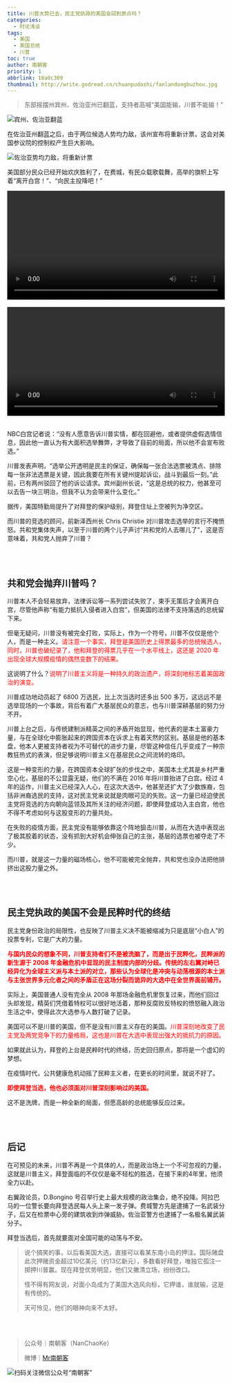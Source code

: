 ```yaml
---
title: 川普大势已去，民主党执政的美国会回到原点吗？
categories:
  - 时论浅谈
tags:
  - 美国
  - 美国总统
  - 川普
toc: true
author: 南朝客
priority: 1
abbrlink: 18a0c309
thumbnail: http://write.godread.cn/chuanpudashi/fanlandongbuzhou.jpg
---
```


> 东部摇摆州宾州、佐治亚州已翻蓝，支持者高喊“美国能输，川普不能输！”

<!-- more -->

![宾州、佐治亚翻蓝](http://write.godread.cn/chuanpudashi/fanlandongbuzhou.jpg)

在佐治亚州翻蓝之后，由于两位候选人势均力敌，该州宣布将重新计票，这会对美国参议院的控制权产生巨大影响。

![佐治亚势均力敌，将重新计票](http://write.godread.cn/chuanpudashi/zuozhiyachongxinjipiao.jpg)

美国部分民众已经开始欢庆胜利了，在费城，有民众载歌载舞，高举的旗帜上写着“离开白宫！”、“向民主投降吧！”

<video src="https://write.godread.cn/videos/2020_feichengqingzhushengxuan.mp4" controls="controls" style="width: 100%; max-height: 400px; background: #eee; margin: auto; display: block;">
    您的浏览器不支持播放该视频，请右键获取视频链接查看。
</video>


<br/>

<video src="https://write.godread.cn/videos/2020_youarefired.mp4" controls="controls" style="width: 100%; max-height: 400px; background: #eee; margin: auto; display: block;">
    您的浏览器不支持播放该视频，请右键获取视频链接查看。
</video>

<br/>

NBC白宫记者说：“没有人愿意告诉川普实情，都在回避他，或者提供虚假选情信息，因此他一直认为有大面积选举舞弊，才导致了目前的局面，所以他不会宣布败选。”



川普发表声明，“选举公开透明是民主的保证，确保每一张合法选票被清点、排除每一张非法选票是关键，因此我要在所有关键州提起诉讼，战斗到最后一刻。”此前，已有两州驳回了他的诉讼请求。宾州副州长说，“这是总统的权力，他甚至可以去告一块三明治，但我不认为会带来什么变化。”



据传，美国特勤局提升了对拜登的保护级别，拜登住址上空被列为净空区。



而川普的竞选的顾问，前新泽西州长 Chris Christie 对川普攻击选举的言行不掩愤怒。共和党集体失声，以至于川普的两个儿子声讨“共和党的人去哪儿了”，这是否意味着，共和党人抛弃了川普？

<br>

<br>

## 共和党会抛弃川普吗？



川普本人不会轻易放弃，法律诉讼等一系列尝试失败了，束手无策后才会离开白宫，尽管他声称“有能力抵抗入侵者进入白宫”，但美国的法律不支持落选的总统留下来。



但毫无疑问，川普没有被完全打败，实际上，作为一个符号，川普不仅仅是他个人，而是一种主义。<span style="color: red;">请注意一个事实，拜登是美国历史上得票最多的总统候选人，同时，川普也破纪录了，他和拜登的得票几乎在一个水平线上，这还是 2020 年出现全球大规模疫情的偶然变数下的结果。</span>



这说明了什么？<span style="color: red;">说明了川普主义将是一种持久的政治遗产，将深刻地标志着美国政治的演变。</span>



川普成功地动员起了 6800 万选民，比上次当选时还多出 500 多万，这远远不是选举现场的一个事故，背后有着广大基层民众的意志，也与川普深耕基层的努力分不开。



川普上台之后，与传统建制派精英之间的矛盾开始显现，他代表的是本土富豪力量，与在全球化中膨胀起来的跨国资本在诉求上有着天然的区别。基层是他的基本盘，他本人更被支持者视为不可替代的进步力量，尽管这种信任几乎变成了一种宗教狂热式的表演，但足够说明川普主义在基层民众之间流转的烙印。



这是一种变形的力量，在跨国资本全球扩张的步伐之中，美国本土尤其是乡村严重空心化，基层的不公显露无疑，他们的不满在 2016 年将川普抬进了白宫。经过 4 年的运作，川普主义已经深入人心，在这次大选中，他甚至还扩大了少数族裔，包括非洲裔选民的支持，这对民主党来说就是肉眼可见的失败。这一力量已经迫使民主党将竞选的方向朝向蓝领及其所关注的经济问题，即使拜登成功入主白宫，他也不得不考虑如何与这股变形的力量共处。



在失败的疫情方面，民主党没有能够依靠这个阵地狙击川普，从而在大选中表现出了极其胶着的状态，没有抓到大好机会伸张自己的主张，基层的选票也被夺走了不少。



而川普，就是这一力量的磁场核心，他不可能被完全抛弃，共和党也没办法把他排挤出这股力量之外。

<br>

<br>

## 民主党执政的美国不会是民粹时代的终结



民主党身份政治的局限性，也反映了川普主义决不能被缩减为只是底层“小白人”的投票专利，它是广大的力量。



<p style="color: red; font-weight: bold;">与国内民众的想象不同，川普支持者们不是被洗脑了，而是出于民粹化，民粹派的新生源于 2008 年金融危机中显现的民主制度内部的分歧。传统的左右翼对峙已经异化为全球主义派与本土派的对立，那些认为全球化是冲突与动荡根源的本土派与主张世界多元化者之间的矛盾正在这场分裂而诡异的大选中在全世界面前铺开。</p>



实际上，美国普通人没有完全从 2008 年那场金融危机里恢复过来，而他们回过头却发现，精英们凭借着特权可以很好地活着，那种反腐败反特权的愤怒融入政治生活之中，使得此次大选参与人数打破了记录。



美国可以不是川普的美国，但不是没有川普主义存在的美国。<span style="color: red;">川普深刻地改变了民主党及两党竞争下的力量格局，这也是川普在大选中表现出强大的抵抗力的原因。</span>



如果就此认为，拜登的上台是民粹时代的终结，历史回归原点，那将是一个虚幻的梦想。



在疫情时代，公共健康危机动摇了民粹主义者，在更长的时间里，就说不好了。



<p style="color: red; font-weight: bold;">即使拜登当选，他也必须面对川普深刻影响过的美国。</p>



这不是洗牌，而是一种全新的局面，但愿高龄的总统能够反应过来。

<br>

<br>

## 后记



在可预见的未来，川普不再是一个具体的人，而是政治场上一个不可忽视的力量，这就是川普主义，拜登面临的不仅仅是毫不轻松的胜选，在接下来的4年里，他须全力以赴。



右翼政论员，D.Bongino 号召举行史上最大规模的政治集会，绝不投降。阿拉巴马的一位警长要向拜登选民每人头上来一发子弹。费城警方先是逮捕了一名武装分子，后又在检票中心旁的建筑收到炸弹威胁。佐治亚警方也逮捕了一名极名翼武装分子。



拜登当选后，首先就要面对全国可能的动荡与不安。

> 说个搞笑的事，以后看美国大选，直接可以看某东南小岛的押注。国际赌盘此次押赌资金超过10亿美元（约13亿新元），多数看好拜登，唯独它孤注一掷押川普赢。现在拜登优势明显，他们又撇清立场，纷纷改口。
>
> 怪不得有网友说，对面小岛成为了美国大选风向标，它押谁，谁就输，这是有传统的。
>
> 天可怜见，他们的眼神向来不太好。

<br>

<br>

> 公众号｜南朝客（NanChaoKe）
>
> 微博｜<a href="https://weibo.com/u/2821715870">Mr南朝客</a>



![扫码关注微信公众号“南朝客”](http://write.godread.cn/permanent/wxwbwz.png)